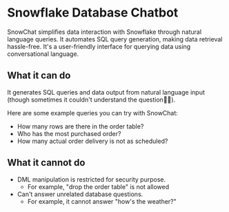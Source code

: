 # Snowflake Database Chatbot

SnowChat simplifies data interaction with Snowflake through natural language queries. It automates SQL query generation, making data retrieval hassle-free. It's a user-friendly interface for querying data using conversational language.

## What it can do 

It generates SQL queries and data output from natural language input (though sometimes it couldn't understand the question😶‍🌫️).

Here are some example queries you can try with SnowChat:
- How many rows are there in the order table?
- Who has the most purchased order?
- How many actual order delivery is not as scheduled?

## What it cannot do 
- DML manipulation is restricted for security purpose.
    - For example, "drop the order table" is not allowed
- Can't answer unrelated database questions.
    - For example, it cannot answer "how's the weather?"